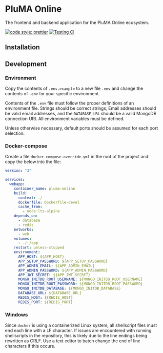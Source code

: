 # PluMA Online

The frontend and backend application for the PluMA Online ecosystem.

[![code style: prettier](https://img.shields.io/badge/code_style-prettier-ff69b4.svg?style=flat-square)](https://github.com/prettier/prettier) [![Testing CI](https://github.com/quinnjr/pluma-online/actions/workflows/testing.yml/badge.svg)](https://github.com/quinnjr/pluma-online/actions/workflows/testing.yml)

## Installation

## Development

### Environment

Copy the contents of `.env.example` to a new file `.env` and change the contents of `.env` for your specific environment.

Contents of the `.env` file must follow the proper definitions of an environment file. Strings should be correct strings, Email addresses should be valid email addresses, and the `DATABASE_URL` should be a valid MongoDB connection URI. All environment variables must be defined.

Unless otherwise necessary, default ports should be assumed for each port selection.

### Docker-compose

Create a file `docker-compose.override.yml` in the root of the project and copy the below into the file:

```yaml
version: "3"

services:
  webapp:
    container_name: pluma-online
    build:
      context: ./
      dockerfile: Dockerfile-devel
      cache_from:
        - node:lts-alpine
    depends_on:
      - database
      - redis
    networks:
      - web
    volumes:
      - ./:/app
    restart: unless-stopped
    environment:
      APP_HOST: ${APP_HOST}
      APP_SETUP_PASSWORD: ${APP_SETUP_PASSWORD}
      APP_ADMIN_EMAIL: ${APP_ADMIN_EMAIL}
      APP_ADMIN_PASSWORD: ${APP_ADMIN_PASSWORD}
      APP_JWT_SECRET: ${APP_JWT_SECRET}
      MONGO_INITDB_ROOT_USERNAME: ${MONGO_INITDB_ROOT_USERNAME}
      MONGO_INITDB_ROOT_PASSWORD: ${MONGO_INITDB_ROOT_PASSWORD}
      MONGO_INITDB_DATABASE: ${MONGO_INITDB_DATABASE}
      DATABASE_URL: ${DATABASE_URL}
      REDIS_HOST: ${REDIS_HOST}
      REDIS_PORT: ${REDIS_PORT}
```

### Windows

Since `docker` is using a containerized Linux system, all shellscript files must end each line with a LF character. If issues are encountered with running shellscripts in the repository, this is likely due to the line endings being rewritten as CRLF. Use a text editor to batch change the end of line characters if this occurs.
